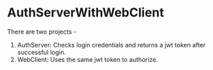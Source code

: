 # AuthServerWithWebClient
There are two projects - 
1. AuthServer: Checks login credentials and returns a jwt token after successful login.
2. WebClient: Uses the same jwt token to authorize.
